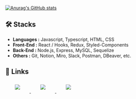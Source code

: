 [![Anurag's GitHub stats](https://github-readme-stats.vercel.app/api?username=romantech&hide=contribs,stars&count_private=true&show_icons=true&theme=graywhite)](https://github.com/anuraghazra/github-readme-stats)

## 🛠 Stacks
- **Languages :** Javascript, Typescript, HTML, CSS
- **Front-End :** React / Hooks, Redux, Styled-Components
- **Back-End :** Node.js, Express, MySQL, Sequelize
- **Others :** Git, Notion, Miro, Slack, Postman, DBeaver, etc.

## 🔗 Links

<div>
    <a href="https://bit.ly/3aVlTfm">
        <img 
            src="https://img.shields.io/badge/Dev TIL-lightgray?style=for-the-badge&logo=notion&logoColor=white&link=https://bit.ly/3aVlTfm"
            style="height: auto; margin-left: 20px; margin-right: 20px; padding: 10px;"/>
    </a>   
    <a href="https://romantech.net">
        <img 
            src="https://img.shields.io/badge/Blog-yellow?style=for-the-badge&logo=blogger&logoColor=white&link=https://romantech.net"
            style="height: auto; margin-left: 20px; margin-right: 20px; padding: 10px;"/>
    </a>  
    <a href="mailto:johan@romantech.net">
        <img 
            src="https://img.shields.io/badge/Gmail-D14836?style=for-the-badge&logo=gmail&logoColor=white&link=mailto:johan@romantech.net"
            style="height: auto; margin-left: 20px; margin-right: 20px; padding: 10px;"/>
    </a>
</div>
